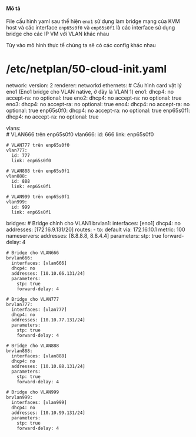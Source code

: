 #### Mô tả

File cấu hình yaml sau thể hiện ``eno1`` sử dụng làm bridge mạng của KVM host và các interface ``enp65s0f0`` và ``enp65s0f1`` là các interface sử dụng bridge cho các IP VM với VLAN khác nhau

Tùy vào mô hình thực tế chúng ta sẽ có các config khác nhau

# /etc/netplan/50-cloud-init.yaml
network:
  version: 2
  renderer: networkd
  ethernets:
    # Cấu hình card vật lý eno1 (Eno1 bridge cho VLAN native, ở đây là VLAN 1)
    eno1:
      dhcp4: no
      accept-ra: no
      optional: true
    eno2:
      dhcp4: no
      accept-ra: no
      optional: true
    eno3:
      dhcp4: no
      accept-ra: no
      optional: true
    eno4:
      dhcp4: no
      accept-ra: no
      optional: true
    enp65s0f0:
      dhcp4: no
      accept-ra: no
      optional: true
    enp65s0f1:
      dhcp4: no
      accept-ra: no
      optional: true


  vlans:    
    # VLAN666 trên enp65s0f0
    vlan666:
      id: 666
      link: enp65s0f0
    
    # VLAN777 trên enp65s0f0
    vlan777:
      id: 777
      link: enp65s0f0
    
    # VLAN888 trên enp65s0f1
    vlan888:
      id: 888
      link: enp65s0f1

    # VLAN999 trên enp65s0f1
    vlan999:
      id: 999
      link: enp65s0f1

  bridges:
    # Bridge chính cho VLAN1
    brvlan1:
      interfaces: [eno1]
      dhcp4: no
      addresses: [172.16.9.131/20]
      routes:
        - to: default
          via: 172.16.10.1
          metric: 100
      nameservers:
        addresses: [8.8.8.8, 8.8.4.4]
      parameters:
        stp: true
        forward-delay: 4
    
    # Bridge cho VLAN666
    brvlan666:
      interfaces: [vlan666]
      dhcp4: no
      addresses: [10.10.66.131/24]
      parameters:
        stp: true
        forward-delay: 4
    
    # Bridge cho VLAN777
    brvlan777:
      interfaces: [vlan777]
      dhcp4: no
      addresses: [10.10.77.131/24]
      parameters:
        stp: true
        forward-delay: 4

    # Bridge cho VLAN888
    brvlan888:
      interfaces: [vlan888]
      dhcp4: no
      addresses: [10.10.88.131/24]
      parameters:
        stp: true
        forward-delay: 4

    # Bridge cho VLAN999
    brvlan999:
      interfaces: [vlan999]
      dhcp4: no
      addresses: [10.10.99.131/24]
      parameters:
        stp: true
        forward-delay: 4

